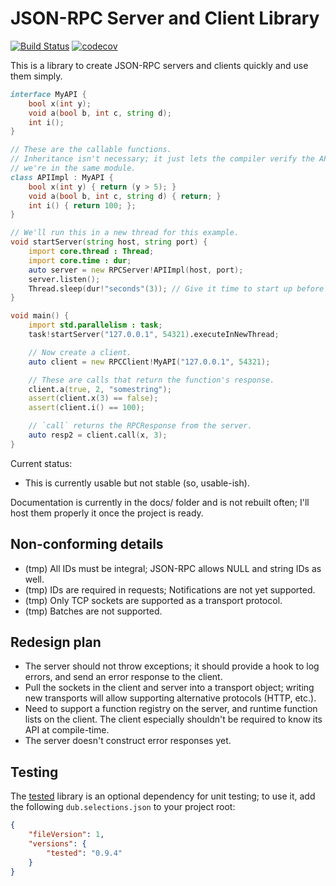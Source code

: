 # JSON-RPC Server and Client Library

[![Build Status](https://travis-ci.org/rjframe/json-rpc.svg?branch=master)](https://travis-ci.org/rjframe/json-rpc) [![codecov](https://codecov.io/gh/rjframe/json-rpc/branch/master/graph/badge.svg)](https://codecov.io/gh/rjframe/json-rpc)

This is a library to create JSON-RPC servers and clients quickly and use them
simply.

```d
interface MyAPI {
    bool x(int y);
    void a(bool b, int c, string d);
    int i();
}

// These are the callable functions.
// Inheritance isn't necessary; it just lets the compiler verify the API since
// we're in the same module.
class APIImpl : MyAPI {
    bool x(int y) { return (y > 5); }
    void a(bool b, int c, string d) { return; }
    int i() { return 100; };
}

// We'll run this in a new thread for this example.
void startServer(string host, string port) {
    import core.thread : Thread;
    import core.time : dur;
    auto server = new RPCServer!APIImpl(host, port);
    server.listen();
    Thread.sleep(dur!"seconds"(3)); // Give it time to start up before connecting.
}

void main() {
    import std.parallelism : task;
    task!startServer("127.0.0.1", 54321).executeInNewThread;

    // Now create a client.
    auto client = new RPCClient!MyAPI("127.0.0.1", 54321);

    // These are calls that return the function's response.
    client.a(true, 2, "somestring");
    assert(client.x(3) == false);
    assert(client.i() == 100);

    // `call` returns the RPCResponse from the server.
    auto resp2 = client.call(x, 3);
}
```

Current status:

* This is currently usable but not stable (so, usable-ish).

Documentation is currently in the docs/ folder and is not rebuilt often; I'll
host them properly it once the project is ready.

## Non-conforming details

* (tmp) All IDs must be integral; JSON-RPC allows NULL and string IDs as well.
* (tmp) IDs are required in requests; Notifications are not yet supported.
* (tmp) Only TCP sockets are supported as a transport protocol.
* (tmp) Batches are not supported.

## Redesign plan

* The server should not throw exceptions; it should provide a hook to log errors,
  and send an error response to the client.
* Pull the sockets in the client and server into a transport object; writing new
  transports will allow supporting alternative protocols (HTTP, etc.).
* Need to support a function registry on the server, and runtime function lists
  on the client. The client especially shouldn't be required to know its API at
  compile-time.
* The server doesn't construct error responses yet.

## Testing

The [tested](http://code.dlang.org/packages/tested) library is an optional
dependency for unit testing; to use it, add the following `dub.selections.json`
to your project root:

```json
{
    "fileVersion": 1,
    "versions": {
        "tested": "0.9.4"
    }
}
```
